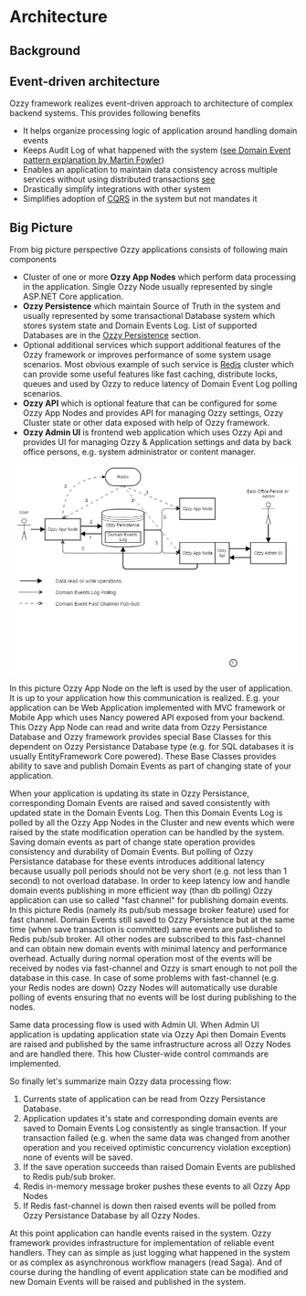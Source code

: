 # Architecture

## Background

## Event-driven architecture
Ozzy framework realizes event-driven approach to architecture of complex backend systems.
This provides following benefits
- It helps organize processing logic of application around handling domain events
- Keeps Audit Log of what happened with the system ([see Domain Event pattern explanation by Martin Fowler](https://martinfowler.com/eaaDev/DomainEvent.html))
- Enables an application to maintain data consistency across multiple services without using distributed transactions [see](http://microservices.io/patterns/data/event-driven-architecture.html)
- Drastically simplify integrations with other system
- Simplifies adoption of [CQRS](https://martinfowler.com/bliki/CQRS.html) in the system but not mandates it

## Big Picture
From big picture perspective Ozzy applications consists of following main components
- Cluster of one or more **Ozzy App Nodes** which perform data processing in the application. Single Ozzy Node usually represented by single ASP.NET Core application.
- **Ozzy Persistence** which maintain Source of Truth in the system and usually represented by some transactional Database system which stores system state and Domain Events Log. List of supported Databases are in the [Ozzy Persistence]() section.
- Optional additional services which support additional features of the Ozzy framework or improves performance of some system usage scenarios. Most obvious example of such service is [Redis](https://redis.io/) cluster which can provide some useful features like fast caching, distribute locks, queues and used by Ozzy to reduce latency of Domain Event Log polling scenarios.
- **Ozzy API** which is optional feature that can be configured for some Ozzy App Nodes and provides API for managing Ozzy settings, Ozzy Cluster state or other data exposed with help of Ozzy framework.
- **Ozzy Admin UI** is frontend web application which uses Ozzy Api and provides UI for managing Ozzy & Application settings and data by back office persons, e.g. system administrator or content manager.

![Ozzy Architecture Big Picturu](big-picture.png)

In this picture Ozzy App Node on the left is used by the user of application. It is up to your application how this communication is realized. E.g. your application can be Web Application implemented with MVC framework or Mobile App which uses Nancy powered API exposed from your backend. This Ozzy App Node can read and write data from Ozzy Persistance Database and Ozzy framework provides special Base Classes for this dependent on Ozzy Persistance Database type (e.g. for SQL databases it is usually EntityFramework Core powered). These Base Classes provides ability to save and publish Domain Events as part of changing state of your application.

When your application is updating its state in Ozzy Persistance, corresponding Domain Events are raised and saved consistently with updated state in the Domain Events Log. Then this Domain Events Log is polled by all the Ozzy App Nodes in the Cluster and new events which were raised by the state modification operation can be handled by the system. Saving domain events as part of change state operation provides consistency and durability of Domain Events. But polling of Ozzy Persistance database for these events introduces additional latency because usually poll periods should not be very short (e.g. not less than 1 second) to not overload database.
In order to keep latency low and handle domain events publishing in more efficient way (than db polling) Ozzy application can use so called "fast channel" for publishing domain events. In this picture Redis (namely its pub/sub message broker feature) used for fast channel. Domain Events still saved to Ozzy Persistence but at the same time (when save transaction is committed) same events are published to Redis pub/sub broker. All other nodes are subscribed to this fast-channel and can obtain new domain events with minimal latency and performance overhead. Actually during normal operation most of the events will be received by nodes via fast-channel and Ozzy is smart enough to not poll the database in this case. In case of some problems with fast-channel (e.g. your Redis nodes are down) Ozzy Nodes will automatically use durable polling of events ensuring that no events will be lost during publishing to the nodes.

Same data processing flow is used with Admin UI. When Admin UI application is updating application state via Ozzy Api then Domain Events are raised and published by the same infrastructure across all Ozzy Nodes and are handled there. This how Cluster-wide control commands are implemented. 

So finally let's summarize main Ozzy data processing flow:
1. Currents state of application can be read from Ozzy Persistance Database.
2. Application updates it's state and corresponding domain events are saved to Domain Events Log consistently as single transaction. If your transaction failed (e.g. when the same data was changed from another operation and you received optimistic concurrency violation exception) none of events will be saved.
3. If the save operation succeeds than raised Domain Events are published to Redis pub/sub broker.
4. Redis in-memory message broker pushes these events to all Ozzy App Nodes
5. If Redis fast-channel is down then raised events will be polled from Ozzy Persistance Database by all Ozzy Nodes.

At this point application can handle events raised in the system. Ozzy framework provides infrastructure for implementation of reliable event handlers. They can as simple as just logging what happened in the system or as complex as asynchronous workflow managers (read Saga). And of course during the handling of event application state can be modified and new Domain Events will be raised and published in the system.
